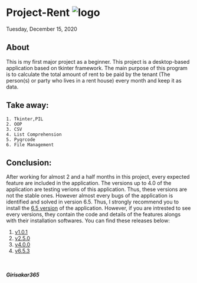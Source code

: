# Project-Rent  ![logo](https://drive.google.com/file/d/1Ud427KaPI0QujX65fNdw2gdDjs5vrFHL/view?usp=drive_link)

Tuesday, December 15, 2020

## About
This is my first major project as a beginner. This project is a desktop-based application based on tkinter framework. The main purpose of this program is to calculate the total amount of rent to be paid by the tenant (The person(s) or party who lives in a rent house) every month and keep it as data.

## Take away:
    1. Tkinter,PIL
    2. OOP
    3. CSV
    4. List Comprehension
    5. Pyqrcode
    6. File Management
## Conclusion:
After working for almost 2 and a half months in this project, every expected feature are included in the application. The versions up to 4.0 of the application are testing verions of this application. Thus, these versions are not the stable ones. However almost every bugs of the application is identified and solved in version 6.5. Thus, I strongly recommend you to install the [6.5 version](https://github.com/girisakar365/Rent/releases/tag/v6.5.3) of the application. However, if you are intrested to see every versions, they contain the code and details of the features alongs with their installation softwares. You can find these releases below:<br>


1. [v1.0.1](https://github.com/girisakar365/Rent/releases/tag/v1.0.1)
1. [v2.5.0](https://github.com/girisakar365/Rent/releases/tag/v2.5.0)
1. [v4.0.0](https://github.com/girisakar365/Rent/releases/tag/v4.0.0)
1. [v6.5.3](https://github.com/girisakar365/Rent/releases/tag/v6.5.3)

<br><br>
___Girisakar365___
